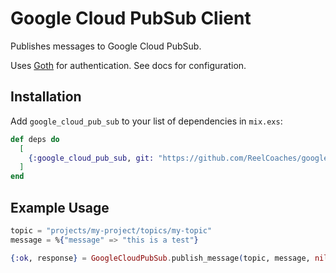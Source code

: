 # Google Cloud PubSub Client

Publishes messages to Google Cloud PubSub.

Uses [Goth]() for authentication. See docs for configuration.

## Installation

Add `google_cloud_pub_sub` to your list of dependencies in `mix.exs`:

```elixir
def deps do
  [
    {:google_cloud_pub_sub, git: "https://github.com/ReelCoaches/google_cloud_pub_sub.git"}
  ]
end
```

## Example Usage

```elixir
topic = "projects/my-project/topics/my-topic"
message = %{"message" => "this is a test"}

{:ok, response} = GoogleCloudPubSub.publish_message(topic, message, nil)
```

